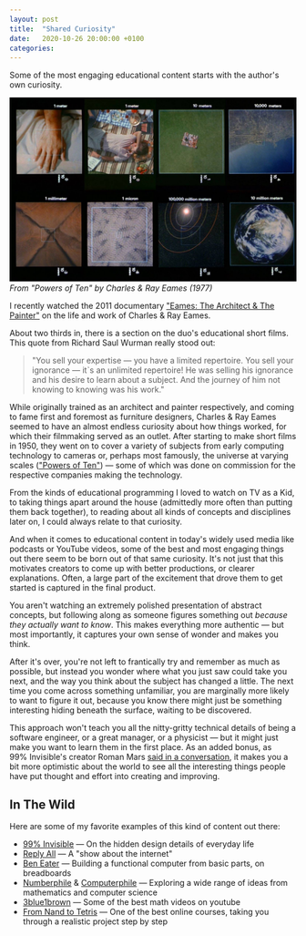 ```yaml
---
layout: post
title:  "Shared Curiosity"
date:   2020-10-26 20:00:00 +0100
categories:
---
```


Some of the most engaging educational content starts with the author's own curiosity.

![](/assets/posts/2020-10-26-shared-curiosity/powers-of-ten.jpg)
*From "Powers of Ten" by Charles & Ray Eames (1977)*

I recently watched the 2011 documentary ["Eames: The Architect & The Painter"](https://www.youtube.com/watch?v=sRElKUXH4VU&t=3280s) on the life and work of Charles & Ray Eames.

About two thirds in, there is a section on the duo's educational short films. This quote from Richard Saul Wurman really stood out:

> "You sell your expertise — you have a limited repertoire. You sell your ignorance — itˋs an unlimited repertoire! He was selling his ignorance and his desire to learn about a subject. And the journey of him not knowing to knowing was his work."

While originally trained as an architect and painter respectively, and coming to fame first and foremost as furniture designers, Charles & Ray Eames seemed to have an almost endless curiosity about how things worked, for which their filmmaking served as an outlet. After starting to make short films in 1950, they went on to cover a variety of subjects from early computing technology to cameras or, perhaps most famously, the universe at varying scales (["Powers of Ten"](https://www.youtube.com/watch?v=0fKBhvDjuy0)) — some of which was done on commission for the respective companies making the technology.

From the kinds of educational programming I loved to watch on TV as a Kid, to taking things apart around the house (admittedly more often than putting them back together), to reading about all kinds of concepts and disciplines later on, I could always relate to that curiosity.

And when it comes to educational content in today's widely used media like podcasts or YouTube videos, some of the best and most engaging things out there seem to be born out of that same curiosity. It's not just that this motivates creators to come up with better productions, or clearer explanations. Often, a large part of the excitement that drove them to get started is captured in the final product.

You aren't watching an extremely polished presentation of abstract concepts, but following along as someone figures something out _because they actually want to know_. This makes everything more authentic — but most importantly, it captures your own sense of wonder and makes you think.

After it's over, you're not left to frantically try and remember as much as possible, but instead you wonder where what you just saw could take you next, and the way you think about the subject has changed a little. The next time you come across something unfamiliar, you are marginally more likely to want to figure it out, because you know there might just be something interesting hiding beneath the surface, waiting to be discovered.

This approach won't teach you all the nitty-gritty technical details of being a software engineer, or a great manager, or a physicist — but it might just make you want to learn them in the first place. As an added bonus, as 99% Invisible's creator Roman Mars [said in a conversation](https://youtu.be/a03ScnU8d1k?t=545), it makes you a bit more optimistic about the world to see all the interesting things people have put thought and effort into creating and improving.

## In The Wild

Here are some of my favorite examples of this kind of content out there:

*   [99% Invisible](https://99percentinvisible.org) — On the hidden design details of everyday life
*   [Reply All](https://gimletmedia.com/shows/reply-all) — A "show about the internet"
*   [Ben Eater](https://www.youtube.com/user/eaterbc) — Building a functional computer from basic parts, on breadboards
*   [Numberphile](https://www.youtube.com/user/numberphile) & [Computerphile](https://www.youtube.com/user/Computerphile) — Exploring a wide range of ideas from mathematics and computer science
*   [3blue1brown](https://www.youtube.com/channel/UCYO_jab_esuFRV4b17AJtAw) — Some of the best math videos on youtube
*   [From Nand to Tetris](https://www.nand2tetris.org/) — One of the best online courses, taking you through a realistic project step by step
